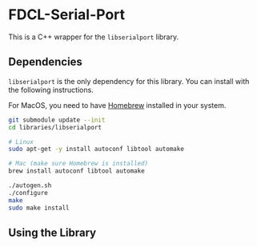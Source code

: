 # FDCL-Serial-Port
This is a C++ wrapper for the `libserialport` library.

## Dependencies
`libserialport` is the only dependency for this library.
You can install with the following instructions.

For MacOS, you need to have [Homebrew](https://brew.sh/) installed in your system.

```sh
git submodule update --init
cd libraries/libserialport

# Linux
sudo apt-get -y install autoconf libtool automake 

# Mac (make sure Homebrew is installed)
brew install autoconf libtool automake

./autogen.sh
./configure
make
sudo make install
```

## Using the Library